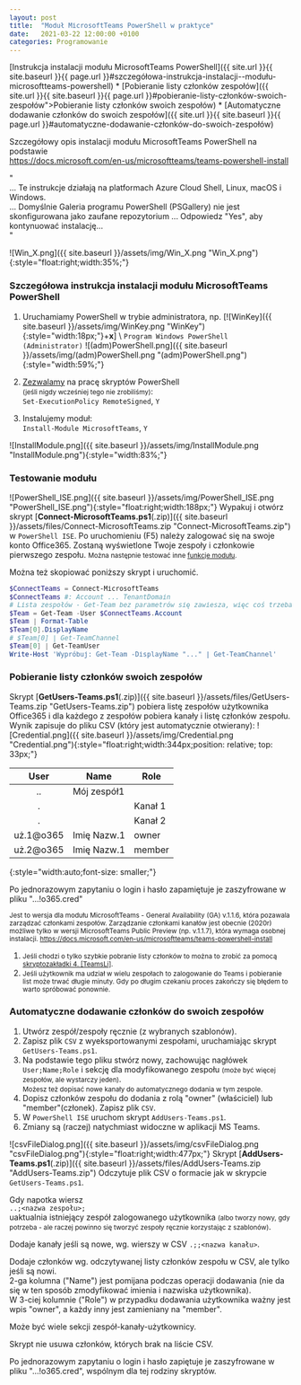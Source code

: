 ```yaml
---
layout: post
title:  "Moduł MicrosoftTeams PowerShell w praktyce"
date:   2021-03-22 12:00:00 +0100
categories: Programowanie
---
```


[Instrukcja instalacji modułu MicrosoftTeams PowerShell]({{ site.url }}{{ site.baseurl }}{{ page.url }}#szczegółowa-instrukcja-instalacji--modułu-microsoftteams-powershell) * [Pobieranie listy członków zespołów]({{ site.url }}{{ site.baseurl }}{{ page.url }}#pobieranie-listy-członków-swoich-zespołów">Pobieranie listy członków swoich zespołów)  * [Automatyczne dodawanie członków do swoich zespołów]({{ site.url }}{{ site.baseurl }}{{ page.url }}#automatyczne-dodawanie-członków-do-swoich-zespołów) 

Szczegółowy opis instalacji modułu MicrosoftTeams PowerShell na podstawie  
<https://docs.microsoft.com/en-us/microsoftteams/teams-powershell-install>

"  
... Te instrukcje działają na platformach Azure Cloud Shell, Linux, macOS i Windows.  
... Domyślnie Galeria programu PowerShell (PSGallery) nie jest skonfigurowana jako zaufane repozytorium ... Odpowiedz "Yes", aby kontynuować instalację...  
"

![Win_X.png]({{ site.baseurl }}/assets/img/Win_X.png "Win_X.png"){:style="float:right;width:35%;"} 

### Szczegółowa instrukcja instalacji  modułu MicrosoftTeams PowerShell

1. Uruchamiamy PowerShell w trybie administratora, np. [![WinKey]({{ site.baseurl }}/assets/img/WinKey.png "WinKey"){:style="width:18px;"}+**x**] \ `Program Windows PowerShell (Administrator)`
![(adm)PowerShell.png]({{ site.baseurl }}/assets/img/(adm)PowerShell.png "(adm)PowerShell.png"){:style="width:59%;"} 

2. [Zezwalamy](https://blog.netspi.com/15-ways-to-bypass-the-powershell-execution-policy/) na pracę skryptów PowerShell  
<small>(jeśli nigdy wcześniej tego nie zrobiliśmy)</small>:  
`Set-ExecutionPolicy RemoteSigned`, `Y`

3. Instalujemy moduł:  
`Install-Module MicrosoftTeams`, `Y`  

![InstallModule.png]({{ site.baseurl }}/assets/img/InstallModule.png "InstallModule.png"){:style="width:83%;"}


### Testowanie modułu

![PowerShell_ISE.png]({{ site.baseurl }}/assets/img/PowerShell_ISE.png "PowerShell_ISE.png"){:style="float:right;width:188px;"} 
Wypakuj i otwórz skrypt [**Connect-MicrosoftTeams.ps1**(.zip)]({{ site.baseurl }}/assets/files/Connect-MicrosoftTeams.zip "Connect-MicrosoftTeams.zip")
 w `PowerShell ISE`. 
 Po uruchomieniu (F5) należy zalogować się na swoje konto Office365. Zostaną wyświetlone Twoje zespoły i członkowie pierwszego zespołu. <small> Można następnie testować inne [funkcje modułu](https://docs.microsoft.com/en-us/powershell/module/teams/?view=teams-ps).</small>

Można też skopiować poniższy skrypt i uruchomić.

````powershell
$ConnectTeams = Connect-MicrosoftTeams
$ConnectTeams #: Account ... TenantDomain
# Lista zespołów - Get-Team bez parametrów się zawiesza, więc coś trzeba podać...
$Team = Get-Team -User $ConnectTeams.Account
$Team | Format-Table
$Team[0].DisplayName
# $Team[0] | Get-TeamChannel
$Team[0] | Get-TeamUser
Write-Host 'Wypróbuj: Get-Team -DisplayName "..." | Get-TeamChannel'
````

### Pobieranie listy członków swoich zespołów

Skrypt [**GetUsers-Teams.ps1**(.zip)]({{ site.baseurl }}/assets/files/GetUsers-Teams.zip "GetUsers-Teams.zip") pobiera listę zespołów użytkownika Office365 i dla każdego z zespołów pobiera kanały i listę członków zespołu. Wynik zapisuje do pliku CSV (który jest automatycznie otwierany): 
![Credential.png]({{ site.baseurl }}/assets/img/Credential.png "Credential.png"){:style="float:right;width:344px;position: relative; top: 33px;"} 


User      | Name        | Role
:--------:|-------------|-------
..        | Mój zespół1 | 
.         |             | Kanał 1
.         |             | Kanał 2
uż.1@o365 | Imię Nazw.1 | owner
uż.2@o365 | Imię Nazw.1 | member
{:style="width:auto;font-size: smaller;"}

Po jednorazowym zapytaniu o login i hasło zapamiętuje je zaszyfrowane w pliku "...!o365.cred" 

<small> Jest to wersja dla modułu MicrosoftTeams - General Availability (GA) v.1.1.6, która pozawala zarządzać 
 członkami zespołów. Zarządzanie członkami kanałów jest obecnie (2020r) możliwe tylko w wersji 
 MicrosoftTeams Public Preview (np. v.1.1.7), która wymaga osobnej instalacji.
<https://docs.microsoft.com/en-us/microsoftteams/teams-powershell-install></small>


1. <small>Jeśli chodzi o tylko szybkie pobranie listy członków to można to zrobić za pomocą [skryptozakładki 4. \[TeamsLi\]](https://andrzejq.github.io/Jekyll_app1htmlFile/jekyll/onefileapp/2020/09/18/Skryptozakladki.html).</small>
2. <small>Jeśli użytkownik ma udział w wielu zespołach to zalogowanie do Teams i pobieranie list może trwać długie minuty. Gdy po długim czekaniu proces zakończy się błędem to warto spróbować ponownie.</small>


### Automatyczne dodawanie członków do swoich zespołów

1. Utwórz zespół/zespoły ręcznie (z wybranych szablonów).
2. Zapisz plik `CSV` z wyeksportowanymi zespołami, uruchamiając skrypt `GetUsers-Teams.ps1`.
3. Na podstawie tego pliku stwórz nowy, zachowując nagłówek `User;Name;Role` i sekcję dla modyfikowanego zespołu <small>(może być więcej zespołów, ale wystarczy jeden)</small>.  
<small>Możesz też dopisać nowe kanały do automatycznego dodania w tym zespole.</small>
4. Dopisz członków zespołu do dodania z rolą "owner" (właściciel) lub "member"(członek). Zapisz plik `CSV`.
5. W `PowerShell ISE` uruchom skrypt `AddUsers-Teams.ps1`.
6. Zmiany są (raczej) natychmiast widoczne w aplikacji MS Teams.

![csvFileDialog.png]({{ site.baseurl }}/assets/img/csvFileDialog.png "csvFileDialog.png"){:style="float:right;width:477px;"} 
Skrypt [**AddUsers-Teams.ps1**(.zip)]({{ site.baseurl }}/assets/files/AddUsers-Teams.zip "AddUsers-Teams.zip") Odczytuje plik CSV o formacie jak w skrypcie `GetUsers-Teams.ps1`.

Gdy napotka wiersz  
`..;<nazwa zespołu>;`  
uaktualnia istniejący zespół zalogowanego użytkownika 
<small>(albo tworzy nowy, gdy potrzeba - ale raczej powinno się tworzyć zespoły ręcznie korzystając z szablonów)</small>.

Dodaje kanały jeśli są nowe, wg. wierszy w CSV `.;;<nazwa kanału>`.

Dodaje członków wg. odczytywanej listy członków zespołu w CSV, ale tylko jeśli są nowi.  
2-ga kolumna ("Name") jest pomijana podczas operacji dodawania (nie da się w ten sposób zmodyfikować 
imienia i nazwiska użytkownika).  
W 3-ciej kolumnie ("Role") w przypadku dodawania użytkownika ważny jest wpis "owner", a każdy inny 
jest zamieniany na "member".

Może być wiele sekcji zespół-kanały-użytkownicy.

Skrypt nie usuwa członków, których brak na liście CSV.

Po jednorazowym zapytaniu o login i hasło zapiętuje je zaszyfrowane w pliku "...!o365.cred", wspólnym dla tej rodziny skryptów.


<style> pre code {font-size: smaller;} </style>
